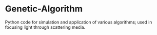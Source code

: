 # Genetic-Algorithm
Python code for simulation and application of various algorithms; used in focusing light through scattering media. 
